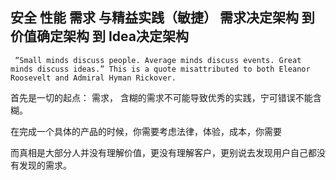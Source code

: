##  安全 性能 需求 与精益实践（敏捷） 需求决定架构 到 价值确定架构 到 Idea决定架构

     “Small minds discuss people. Average minds discuss events. Great minds discuss ideas.” This is a quote misattributed to both Eleanor Roosevelt and Admiral Hyman Rickover.

首先是一切的起点： 需求， 含糊的需求不可能导致优秀的实践，宁可错误不能含糊。

在完成一个具体的产品的时候，你需要考虑法律，体验，成本，你需要

而真相是大部分人并没有理解价值，更没有理解客户，更别说去发现用户自己都没有发现的需求。
  